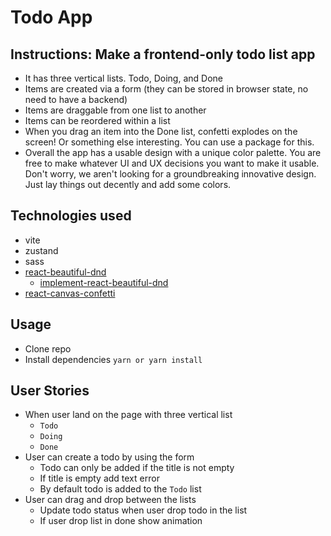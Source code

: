 # Todo App

## Instructions: Make a frontend-only todo list app

* It has three vertical lists. Todo, Doing, and Done
* Items are created via a form (they can be stored in browser state, no need to have
a backend)
* Items are draggable from one list to another
* Items can be reordered within a list
* When you drag an item into the Done list, confetti explodes on the screen! Or
something else interesting. You can use a package for this.
* Overall the app has a usable design with a unique color palette. You are free to
make whatever UI and UX decisions you want to make it usable. Don't worry, we aren't looking for a groundbreaking innovative design. Just lay things out decently and add some colors.

## Technologies used

* vite
* zustand
* sass
* [react-beautiful-dnd](https://github.com/atlassian/react-beautiful-dnd/tree/master)
  * [implement-react-beautiful-dnd](https://code.pieces.app/blog/implement-react-beautiful-dnd)
* [react-canvas-confetti](https://www.npmjs.com/package/react-canvas-confetti)

## Usage

* Clone repo
* Install dependencies ``yarn or yarn install``

## User Stories

* When user land on the page with three vertical list
  * ``Todo``
  * ``Doing``
  * ``Done``
* User can create a todo by using the form
  * Todo can only be added if the title is not empty
  * If title is empty add text error
  * By default todo is added to the ``Todo`` list
* User can drag and drop between the lists
  * Update todo status when user drop todo in the list
  * If user drop list in done show animation
